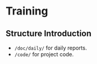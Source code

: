 # Training

## Structure Introduction
- `/doc/daily/` for daily reports.
- `/code/` for project code.

